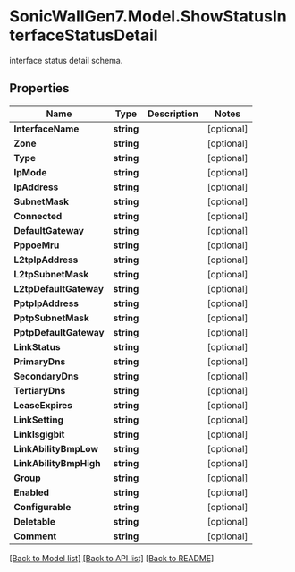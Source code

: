 # SonicWallGen7.Model.ShowStatusInterfaceStatusDetail
interface status detail schema.

## Properties

Name | Type | Description | Notes
------------ | ------------- | ------------- | -------------
**InterfaceName** | **string** |  | [optional] 
**Zone** | **string** |  | [optional] 
**Type** | **string** |  | [optional] 
**IpMode** | **string** |  | [optional] 
**IpAddress** | **string** |  | [optional] 
**SubnetMask** | **string** |  | [optional] 
**Connected** | **string** |  | [optional] 
**DefaultGateway** | **string** |  | [optional] 
**PppoeMru** | **string** |  | [optional] 
**L2tpIpAddress** | **string** |  | [optional] 
**L2tpSubnetMask** | **string** |  | [optional] 
**L2tpDefaultGateway** | **string** |  | [optional] 
**PptpIpAddress** | **string** |  | [optional] 
**PptpSubnetMask** | **string** |  | [optional] 
**PptpDefaultGateway** | **string** |  | [optional] 
**LinkStatus** | **string** |  | [optional] 
**PrimaryDns** | **string** |  | [optional] 
**SecondaryDns** | **string** |  | [optional] 
**TertiaryDns** | **string** |  | [optional] 
**LeaseExpires** | **string** |  | [optional] 
**LinkSetting** | **string** |  | [optional] 
**LinkIsgigbit** | **string** |  | [optional] 
**LinkAbilityBmpLow** | **string** |  | [optional] 
**LinkAbilityBmpHigh** | **string** |  | [optional] 
**Group** | **string** |  | [optional] 
**Enabled** | **string** |  | [optional] 
**Configurable** | **string** |  | [optional] 
**Deletable** | **string** |  | [optional] 
**Comment** | **string** |  | [optional] 

[[Back to Model list]](../README.md#documentation-for-models) [[Back to API list]](../README.md#documentation-for-api-endpoints) [[Back to README]](../README.md)

